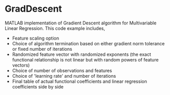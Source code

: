 # GradDescent
MATLAB implementation of Gradient Descent algorithm for Multivariable Linear Regression. 
This code example includes,
* Feature scaling option
* Choice of algorithm termination based on either gradient norm tolerance or fixed number of iterations
* Randomized feature vector with randomized exponents (the exact functional relationship is not linear but with random powers of feature vectors)
* Choice of number of observations and features
* Choice of 'learning rate' and number of iterations
* Final table of actual functional coefficients and linear regression coefficients side by side
